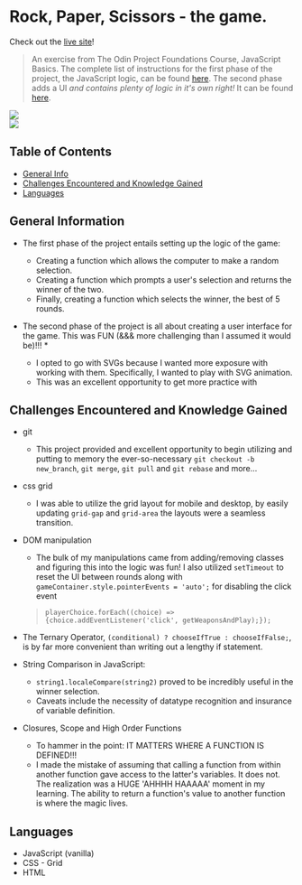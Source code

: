 # Rock, Paper, Scissors - the game.

Check out the [live site](https://stephaniequintana.github.io/rock_paper_scissors/)!

> An exercise from The Odin Project Foundations Course, JavaScript Basics.
> The complete list of instructions for the first phase of the project, the JavaScript logic, can be found [here](https://www.theodinproject.com/paths/foundations/courses/foundations/lessons/rock-paper-scissors). The second phase adds a UI *and contains plenty of logic in it's own right!* It can be found [here](https://www.theodinproject.com/paths/foundations/courses/foundations/lessons/revisiting-rock-paper-scissors).

<div align="center">
  <img src="assets/rpc_desktop.gif" style="display: block; max-width: 100%">
  <img src="assets/rps_mobile.gif" style="display: block; max-width: 100%">
</div>


## Table of Contents
* [General Info](#general-information)
* [Challenges Encountered and Knowledge Gained](#challenges-encountered-and-knowledge-gained)
* [Languages](#languages)

## General Information
- The first phase of the project entails setting up the logic of the game:
    * Creating a function which allows the computer to make a random selection.
    * Creating a function which prompts a user's selection and returns the winner of the two.
    * Finally, creating a function which selects the winner, the best of 5 rounds.

- The second phase of the project is all about creating a user interface for the game. This was FUN (&&& more challenging than I assumed it would be)!!!
    *
    * I opted to go with SVGs because I wanted more exposure with working with them. Specifically, I wanted to play with SVG animation.
    * This was an excellent opportunity to get more practice with

## Challenges Encountered and Knowledge Gained
* git
    - This project provided and excellent opportunity to begin utilizing and putting to memory the ever-so-necessary `git checkout -b new_branch`, `git merge`, `git pull` and `git rebase` and more...
* css grid
    - I was able to utilize the grid layout for mobile and desktop, by easily updating `grid-gap` and `grid-area` the layouts were a seamless transition.
* DOM manipulation
    - The bulk of my manipulations came from adding/removing classes and figuring this into the logic was fun! I also utilized `setTimeout` to reset the UI between rounds along with `gameContainer.style.pointerEvents = 'auto';` for disabling the click event

    > `playerChoice.forEach((choice) => {choice.addEventListener('click', getWeaponsAndPlay);});`

* The Ternary Operator,
    `(conditional) ? chooseIfTrue : chooseIfFalse;`,
    is by far more convenient than writing out a lengthy if statement.
* String Comparison in JavaScript:
    - `string1.localeCompare(string2)` proved to be incredibly useful in the winner selection.
    - Caveats include the necessity of datatype recognition and insurance of variable definition.
* Closures, Scope and High Order Functions
    - To hammer in the point: IT MATTERS WHERE A FUNCTION IS DEFINED!!!
    - I made the mistake of assuming that calling a function from within another function gave access to the latter's variables. It does not. The realization was a HUGE 'AHHHH HAAAAA' moment in my learning. The ability to return a function's value to another function is where the magic lives.

## Languages
- JavaScript (vanilla)
- CSS - Grid
- HTML
